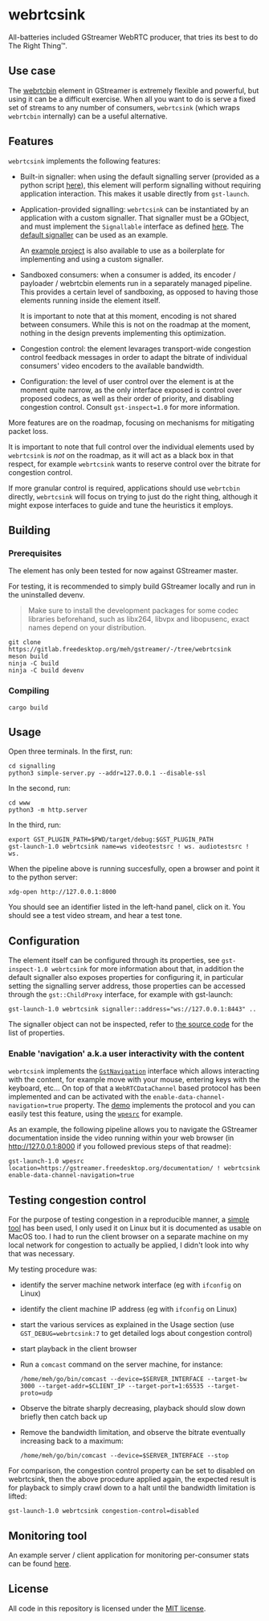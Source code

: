 # webrtcsink

All-batteries included GStreamer WebRTC producer, that tries its best to do The Right Thing™.

## Use case

The [webrtcbin] element in GStreamer is extremely flexible and powerful, but using
it can be a difficult exercise. When all you want to do is serve a fixed set of streams
to any number of consumers, `webrtcsink` (which wraps `webrtcbin` internally) can be a
useful alternative.

[webrtcbin]: https://gstreamer.freedesktop.org/documentation/webrtc/index.html

## Features

`webrtcsink` implements the following features:

* Built-in signaller: when using the default signalling server (provided as a python
  script [here](signalling/simple-server.py)), this element will perform signalling without
  requiring application interaction. This makes it usable directly from `gst-launch`.

* Application-provided signalling: `webrtcsink` can be instantiated by an application
  with a custom signaller. That signaller must be a GObject, and must implement the
  `Signallable` interface as defined [here](plugins/src/webrtcsink/mod.rs). The
  [default signaller](plugins/src/signaller/mod.rs) can be used as an example.

  An [example project] is also available to use as a boilerplate for implementing
  and using a custom signaller.

* Sandboxed consumers: when a consumer is added, its encoder / payloader / webrtcbin
  elements run in a separately managed pipeline. This provides a certain level of
  sandboxing, as opposed to having those elements running inside the element itself.

  It is important to note that at this moment, encoding is not shared between consumers.
  While this is not on the roadmap at the moment, nothing in the design prevents
  implementing this optimization.

* Congestion control: the element levarages transport-wide congestion control
  feedback messages in order to adapt the bitrate of individual consumers' video
  encoders to the available bandwidth.

* Configuration: the level of user control over the element is at the moment quite
  narrow, as the only interface exposed is control over proposed codecs, as well
  as their order of priority, and disabling congestion control. Consult `gst-inspect=1.0`
  for more information.

More features are on the roadmap, focusing on mechanisms for mitigating packet
loss.

It is important to note that full control over the individual elements used by
`webrtcsink` is *not* on the roadmap, as it will act as a black box in that respect,
for example `webrtcsink` wants to reserve control over the bitrate for congestion
control.

If more granular control is required, applications should use `webrtcbin` directly,
`webrtcsink` will focus on trying to just do the right thing, although it might
expose interfaces to guide and tune the heuristics it employs.

[example project]: https://github.com/centricular/webrtcsink-custom-signaller

## Building

### Prerequisites

The element has only been tested for now against GStreamer master.

For testing, it is recommended to simply build GStreamer locally and run
in the uninstalled devenv.

> Make sure to install the development packages for some codec libraries
> beforehand, such as libx264, libvpx and libopusenc, exact names depend
> on your distribution.

```
git clone https://gitlab.freedesktop.org/meh/gstreamer/-/tree/webrtcsink
meson build
ninja -C build
ninja -C build devenv
```

### Compiling

``` shell
cargo build
```

## Usage

Open three terminals. In the first, run:

``` shell
cd signalling
python3 simple-server.py --addr=127.0.0.1 --disable-ssl
```

In the second, run:

``` shell
cd www
python3 -m http.server
```

In the third, run:

``` shell
export GST_PLUGIN_PATH=$PWD/target/debug:$GST_PLUGIN_PATH
gst-launch-1.0 webrtcsink name=ws videotestsrc ! ws. audiotestsrc ! ws.
```

When the pipeline above is running succesfully, open a browser and
point it to the python server:

``` shell
xdg-open http://127.0.0.1:8000
```

You should see an identifier listed in the left-hand panel, click on
it. You should see a test video stream, and hear a test tone.

## Configuration

The element itself can be configured through its properties, see
`gst-inspect-1.0 webrtcsink` for more information about that, in addition the
default signaller also exposes properties for configuring it, in
particular setting the signalling server address, those properties
can be accessed through the `gst::ChildProxy` interface, for example
with gst-launch:

``` shell
gst-launch-1.0 webrtcsink signaller::address="ws://127.0.0.1:8443" ..
```

The signaller object can not be inspected, refer to [the source code]
for the list of properties.

[the source code]: plugins/src/signaller/imp.rs


### Enable 'navigation' a.k.a user interactivity with the content

`webrtcsink` implements the [`GstNavigation`] interface which allows interacting
with the content, for example move with your mouse, entering keys with the
keyboard, etc... On top of that a `WebRTCDataChannel` based protocol has been
implemented and can be activated with the `enable-data-channel-navigation=true`
property. The [demo](www/) implements the protocol and you can easily test this
feature, using the [`wpesrc`] for example.

As an example, the following pipeline allows you to navigate the GStreamer
documentation inside the video running within your web browser (in
http://127.0.0.1:8000 if you followed previous steps of that readme):

```
gst-launch-1.0 wpesrc location=https://gstreamer.freedesktop.org/documentation/ ! webrtcsink enable-data-channel-navigation=true
```

[`GstNavigation`]: https://gstreamer.freedesktop.org/documentation/video/gstnavigation.html
[`wpesrc`]: https://gstreamer.freedesktop.org/documentation/wpe/wpesrc.html

## Testing congestion control

For the purpose of testing congestion in a reproducible manner, a
[simple tool] has been used, I only used it on Linux but it is documented
as usable on MacOS too. I had to run the client browser on a separate
machine on my local network for congestion to actually be applied, I didn't
look into why that was necessary.

My testing procedure was:

* identify the server machine network interface (eg with `ifconfig` on Linux)

* identify the client machine IP address (eg with `ifconfig` on Linux)

* start the various services as explained in the Usage section (use
  `GST_DEBUG=webrtcsink:7` to get detailed logs about congestion control)

* start playback in the client browser

* Run a `comcast` command on the server machine, for instance:

  ``` shell
  /home/meh/go/bin/comcast --device=$SERVER_INTERFACE --target-bw 3000 --target-addr=$CLIENT_IP --target-port=1:65535 --target-proto=udp
  ```

* Observe the bitrate sharply decreasing, playback should slow down briefly
  then catch back up

* Remove the bandwidth limitation, and observe the bitrate eventually increasing
  back to a maximum:

  ``` shell
  /home/meh/go/bin/comcast --device=$SERVER_INTERFACE --stop
  ```

For comparison, the congestion control property can be set to disabled on
webrtcsink, then the above procedure applied again, the expected result is
for playback to simply crawl down to a halt until the bandwidth limitation
is lifted:

``` shell
gst-launch-1.0 webrtcsink congestion-control=disabled
```

[simple tool]: https://github.com/tylertreat/comcast

## Monitoring tool

An example server / client application for monitoring per-consumer stats
can be found [here].

[here]: plugins/examples/README.md

## License

All code in this repository is licensed under the [MIT license].

[MIT license]: https://opensource.org/licenses/MIT
